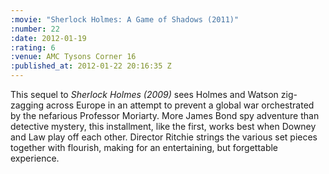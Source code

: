 ```yaml
--- 
:movie: "Sherlock Holmes: A Game of Shadows (2011)"
:number: 22
:date: 2012-01-19
:rating: 6
:venue: AMC Tysons Corner 16
:published_at: 2012-01-22 20:16:35 Z
---
```

This sequel to *Sherlock Holmes (2009)* sees Holmes and Watson zig-zagging across Europe in an attempt to prevent a global war orchestrated by the nefarious Professor Moriarty. More James Bond spy adventure than detective mystery, this installment, like the first, works best when Downey and Law play off each other. Director Ritchie strings the various set pieces together with flourish, making for an entertaining, but forgettable experience.